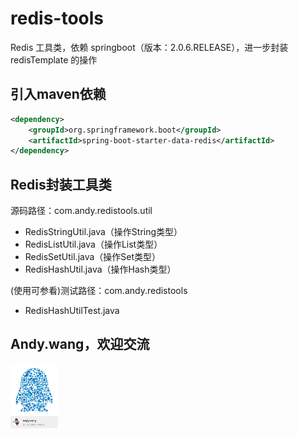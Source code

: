 redis-tools
================================
Redis 工具类，依赖 springboot（版本：2.0.6.RELEASE），进一步封装 redisTemplate 的操作

## 引入maven依赖
```xml
<dependency>
    <groupId>org.springframework.boot</groupId>
    <artifactId>spring-boot-starter-data-redis</artifactId>
</dependency>
```
## Redis封装工具类
源码路径：com.andy.redistools.util
<ul>
    <li>RedisStringUtil.java（操作String类型）</li>
    <li>RedisListUtil.java（操作List类型）</li>
    <li>RedisSetUtil.java（操作Set类型）</li>
    <li>RedisHashUtil.java（操作Hash类型）</li>
</ul>

(使用可参看)测试路径：com.andy.redistools
<ul>
    <li>RedisHashUtilTest.java</li>
</ul>

## Andy.wang，欢迎交流

<img src="doc/594580820.jpg" width="15%" alt="Andy.wang的QQ"/>